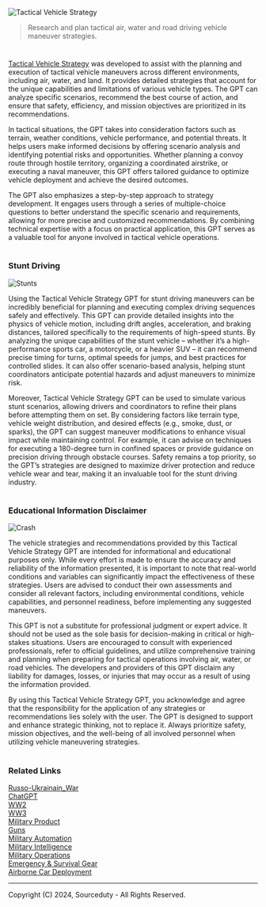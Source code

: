 ![Tactical Vehicle Strategy](https://github.com/user-attachments/assets/d8de82cf-b585-4ed7-8875-4532b8337cc6)

> Research and plan tactical air, water and road driving vehicle maneuver strategies.

#

[Tactical Vehicle Strategy]() was developed to assist with the planning and execution of tactical vehicle maneuvers across different environments, including air, water, and land. It provides detailed strategies that account for the unique capabilities and limitations of various vehicle types. The GPT can analyze specific scenarios, recommend the best course of action, and ensure that safety, efficiency, and mission objectives are prioritized in its recommendations.

In tactical situations, the GPT takes into consideration factors such as terrain, weather conditions, vehicle performance, and potential threats. It helps users make informed decisions by offering scenario analysis and identifying potential risks and opportunities. Whether planning a convoy route through hostile territory, organizing a coordinated airstrike, or executing a naval maneuver, this GPT offers tailored guidance to optimize vehicle deployment and achieve the desired outcomes.

The GPT also emphasizes a step-by-step approach to strategy development. It engages users through a series of multiple-choice questions to better understand the specific scenario and requirements, allowing for more precise and customized recommendations. By combining technical expertise with a focus on practical application, this GPT serves as a valuable tool for anyone involved in tactical vehicle operations.

#
### Stunt Driving

![Stunts](https://github.com/user-attachments/assets/8eb44486-069c-4013-8317-339cd8e5eb1f)

Using the Tactical Vehicle Strategy GPT for stunt driving maneuvers can be incredibly beneficial for planning and executing complex driving sequences safely and effectively. This GPT can provide detailed insights into the physics of vehicle motion, including drift angles, acceleration, and braking distances, tailored specifically to the requirements of high-speed stunts. By analyzing the unique capabilities of the stunt vehicle – whether it’s a high-performance sports car, a motorcycle, or a heavier SUV – it can recommend precise timing for turns, optimal speeds for jumps, and best practices for controlled slides. It can also offer scenario-based analysis, helping stunt coordinators anticipate potential hazards and adjust maneuvers to minimize risk.

Moreover, Tactical Vehicle Strategy GPT can be used to simulate various stunt scenarios, allowing drivers and coordinators to refine their plans before attempting them on set. By considering factors like terrain type, vehicle weight distribution, and desired effects (e.g., smoke, dust, or sparks), the GPT can suggest maneuver modifications to enhance visual impact while maintaining control. For example, it can advise on techniques for executing a 180-degree turn in confined spaces or provide guidance on precision driving through obstacle courses. Safety remains a top priority, so the GPT’s strategies are designed to maximize driver protection and reduce vehicle wear and tear, making it an invaluable tool for the stunt driving industry.

#
### Educational Information Disclaimer

![Crash](https://github.com/user-attachments/assets/c4785878-f04c-4db8-aeb1-e05cd6e58c93)

The vehicle strategies and recommendations provided by this Tactical Vehicle Strategy GPT are intended for informational and educational purposes only. While every effort is made to ensure the accuracy and reliability of the information presented, it is important to note that real-world conditions and variables can significantly impact the effectiveness of these strategies. Users are advised to conduct their own assessments and consider all relevant factors, including environmental conditions, vehicle capabilities, and personnel readiness, before implementing any suggested maneuvers.

This GPT is not a substitute for professional judgment or expert advice. It should not be used as the sole basis for decision-making in critical or high-stakes situations. Users are encouraged to consult with experienced professionals, refer to official guidelines, and utilize comprehensive training and planning when preparing for tactical operations involving air, water, or road vehicles. The developers and providers of this GPT disclaim any liability for damages, losses, or injuries that may occur as a result of using the information provided.

By using this Tactical Vehicle Strategy GPT, you acknowledge and agree that the responsibility for the application of any strategies or recommendations lies solely with the user. The GPT is designed to support and enhance strategic thinking, not to replace it. Always prioritize safety, mission objectives, and the well-being of all involved personnel when utilizing vehicle maneuvering strategies.

#
### Related Links

[Russo-Ukrainain_War](https://github.com/sourceduty/Russo-Ukrainian_War)
<br>
[ChatGPT](https://github.com/sourceduty/ChatGPT)
<br>
[WW2](https://github.com/sourceduty/WW2)
<br>
[WW3](https://github.com/sourceduty/WW3)
<br>
[Military Product](https://github.com/sourceduty/Military_Product)
<br>
[Guns](https://github.com/sourceduty/Guns)
<br>
[Military Automation](https://github.com/sourceduty/Military_Automation)
<br>
[Military Intelligence](https://github.com/sourceduty/Military_Intelligence)
<br>
[Military Operations](https://github.com/sourceduty/Military_Operations)
<br>
[Emergency & Survival Gear](https://github.com/sourceduty/Emergency_Survival_Gear)
<br>
[Airborne Car Deployment](https://github.com/sourceduty/Airborne_Car_Deployment)

***
Copyright (C) 2024, Sourceduty - All Rights Reserved.
